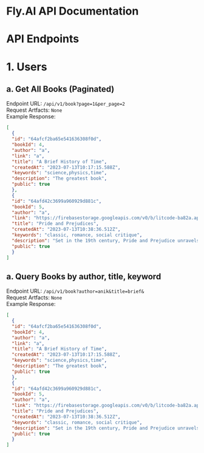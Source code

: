 # Fly.AI API Documentation

# API Endpoints

# 1. Users

## a. Get All Books (Paginated)
Endpoint URL: `/api/v1/book?page=1&per_page=2`  
Request Artfacts: `None`  
Example Response:  
```json
[
  {
  "id": "64afcf2ba65e541636308f0d",
  "bookId": 4,
  "author": "a",
  "link": "a",
  "title": "A Brief History of Time",
  "createdAt": "2023-07-13T10:17:15.588Z",
  "keywords": "science,physics,time",
  "description": "The greatest book",
  "public": true
  },
  {
  "id": "64afd42c3699a960929d881c",
  "bookId": 5,
  "author": "a",
  "link": "https://firebasestorage.googleapis.com/v0/b/litcode-ba82a.appspot.com/o/uploads%2FJaber_Ahmed%20Deedar_Resume_04-07-2023-11-51-15.pdf?alt=media&token=2060fa56-6069-436f-8580-af5519335e89",
  "title": "Pride and Prejudices",
  "createdAt": "2023-07-13T10:38:36.512Z",
  "keywords": "classic, romance, social critique",
  "description": "Set in the 19th century, Pride and Prejudice unravels the complexities of societal norms, love, and personal growth as Elizabeth Bennet navigates the challenges of her class-conscious world, facing her own prejudices and ultimately discovering the power of true love.",
  "public": true
  }
]
```

## a. Query Books by author, title, keyword
Endpoint URL: `/api/v1/book?author=anik&title=brief&`  
Request Artfacts: `None`  
Example Response:  
```json
[
  {
  "id": "64afcf2ba65e541636308f0d",
  "bookId": 4,
  "author": "a",
  "link": "a",
  "title": "A Brief History of Time",
  "createdAt": "2023-07-13T10:17:15.588Z",
  "keywords": "science,physics,time",
  "description": "The greatest book",
  "public": true
  },
  {
  "id": "64afd42c3699a960929d881c",
  "bookId": 5,
  "author": "a",
  "link": "https://firebasestorage.googleapis.com/v0/b/litcode-ba82a.appspot.com/o/uploads%2FJaber_Ahmed%20Deedar_Resume_04-07-2023-11-51-15.pdf?alt=media&token=2060fa56-6069-436f-8580-af5519335e89",
  "title": "Pride and Prejudices",
  "createdAt": "2023-07-13T10:38:36.512Z",
  "keywords": "classic, romance, social critique",
  "description": "Set in the 19th century, Pride and Prejudice unravels the complexities of societal norms, love, and personal growth as Elizabeth Bennet navigates the challenges of her class-conscious world, facing her own prejudices and ultimately discovering the power of true love.",
  "public": true
  }
]
```

